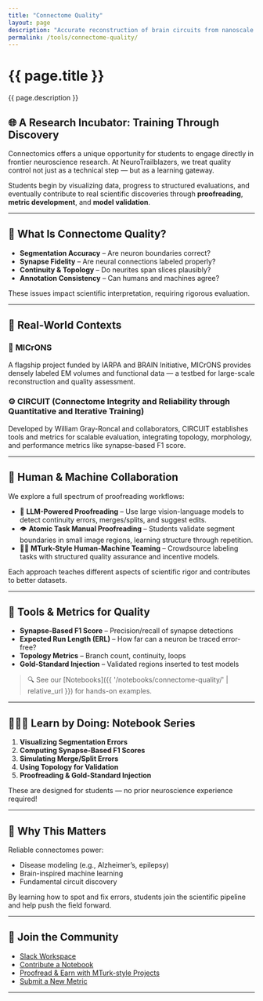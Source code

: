 ```yaml
---
title: "Connectome Quality"
layout: page
description: "Accurate reconstruction of brain circuits from nanoscale electron microscopy (EM) is one of the most ambitious goals in modern neuroscience. At the heart of this process lies a critical challenge: quality control. This page introduces tools, research, and student-friendly workflows to ensure high-quality connectomes — the foundation for robust discovery."
permalink: /tools/connectome-quality/
---
```

<div class="main-content">
  <div class="hero hero-spaced hero-rounded">
    <div class="hero-content">
      <div class="hero-text">
        <h1 class="hero-title-impact">{{ page.title }}</h1>
        <p class="hero-description">{{ page.description }}</p>
      </div>
    </div>
  </div>

  <div class="container">

## 🌐 A Research Incubator: Training Through Discovery

Connectomics offers a unique opportunity for students to engage directly in frontier neuroscience research. At NeuroTrailblazers, we treat quality control not just as a technical step — but as a learning gateway.

Students begin by visualizing data, progress to structured evaluations, and eventually contribute to real scientific discoveries through **proofreading**, **metric development**, and **model validation**.

---

## 🔬 What Is Connectome Quality?

- **Segmentation Accuracy** – Are neuron boundaries correct?
- **Synapse Fidelity** – Are neural connections labeled properly?
- **Continuity & Topology** – Do neurites span slices plausibly?
- **Annotation Consistency** – Can humans and machines agree?

These issues impact scientific interpretation, requiring rigorous evaluation.

---

## 🧠 Real-World Contexts

### 🧪 **MICrONS**  
A flagship project funded by IARPA and BRAIN Initiative, MICrONS provides densely labeled EM volumes and functional data — a testbed for large-scale reconstruction and quality assessment.

### ⚙️ **CIRCUIT (Connectome Integrity and Reliability through Quantitative and Iterative Training)**  
Developed by William Gray-Roncal and collaborators, CIRCUIT establishes tools and metrics for scalable evaluation, integrating topology, morphology, and performance metrics like synapse-based F1 score.

---

## 🤖 Human & Machine Collaboration

We explore a full spectrum of proofreading workflows:

- 🔄 **LLM-Powered Proofreading** – Use large vision-language models to detect continuity errors, merges/splits, and suggest edits.
- 👁️ **Atomic Task Manual Proofreading** – Students validate segment boundaries in small image regions, learning structure through repetition.
- 🧑‍🔬 **MTurk-Style Human-Machine Teaming** – Crowdsource labeling tasks with structured quality assurance and incentive models.

Each approach teaches different aspects of scientific rigor and contributes to better datasets.

---

## 🧰 Tools & Metrics for Quality

- **Synapse-Based F1 Score** – Precision/recall of synapse detections
- **Expected Run Length (ERL)** – How far can a neuron be traced error-free?
- **Topology Metrics** – Branch count, continuity, loops
- **Gold-Standard Injection** – Validated regions inserted to test models

> 🔍 See our [Notebooks]({{ '/notebooks/connectome-quality/' | relative_url }}) for hands-on examples.

---

## 👩🏽‍💻 Learn by Doing: Notebook Series

1. **Visualizing Segmentation Errors**
2. **Computing Synapse-Based F1 Scores**
3. **Simulating Merge/Split Errors**
4. **Using Topology for Validation**
5. **Proofreading & Gold-Standard Injection**

These are designed for students — no prior neuroscience experience required!

---

## 🧠 Why This Matters

Reliable connectomes power:
- Disease modeling (e.g., Alzheimer’s, epilepsy)
- Brain-inspired machine learning
- Fundamental circuit discovery

By learning how to spot and fix errors, students join the scientific pipeline and help push the field forward.

---

## 📣 Join the Community

- [Slack Workspace](#)
- [Contribute a Notebook](#)
- [Proofread & Earn with MTurk-style Projects](#)
- [Submit a New Metric](#)

---

</div>
</div>
